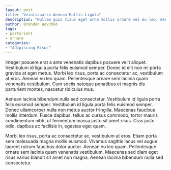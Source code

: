 ```yaml
---
layout: post
title: "Veinticuatro Aenean Mattis Ligula"
description: "Nullam quis risus eget urna mollis ornare vel eu leo. Aenean lacinia bibendum nulla sed consectetur. Vestibulum id ligula porta felis euismod semper. Duis mollis, est non commodo luctus, nisi erat porttitor ligula, eget lacinia odio sem nec elit. Morbi leo risus, porta ac consectetur ac, vestibulum at eros."
author: Brendan Wovchko
tags:
- parturient
- ornare
categories:
- "Adipiscing Risus"
---
```


Integer posuere erat a ante venenatis dapibus posuere velit aliquet. Vestibulum id ligula porta felis euismod semper. Donec id elit non mi porta gravida at eget metus. Morbi leo risus, porta ac consectetur ac, vestibulum at eros. Aenean eu leo quam. Pellentesque ornare sem lacinia quam venenatis vestibulum. Cum sociis natoque penatibus et magnis dis parturient montes, nascetur ridiculus mus.

Aenean lacinia bibendum nulla sed consectetur. Vestibulum id ligula porta felis euismod semper. Vestibulum id ligula porta felis euismod semper. Donec ullamcorper nulla non metus auctor fringilla. Maecenas faucibus mollis interdum. Fusce dapibus, tellus ac cursus commodo, tortor mauris condimentum nibh, ut fermentum massa justo sit amet risus. Cras justo odio, dapibus ac facilisis in, egestas eget quam.

Morbi leo risus, porta ac consectetur ac, vestibulum at eros. Etiam porta sem malesuada magna mollis euismod. Vivamus sagittis lacus vel augue laoreet rutrum faucibus dolor auctor. Aenean eu leo quam. Pellentesque ornare sem lacinia quam venenatis vestibulum. Maecenas sed diam eget risus varius blandit sit amet non magna. Aenean lacinia bibendum nulla sed consectetur.

